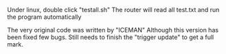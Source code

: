  Under linux, double click "testall.sh"
 The router will read all test.txt and run the program automatically
 
 The very original code was written by "ICEMAN"
 Although this version has been fixed few bugs.
 Still needs to finish the "trigger update" to get a full mark.
